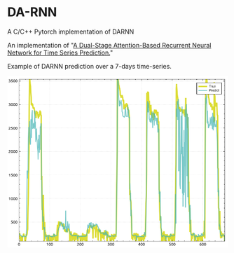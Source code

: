 # DA-RNN
A C/C++ Pytorch implementation of DARNN

An implementation of "[A Dual-Stage Attention-Based Recurrent Neural Network for Time Series Prediction.](https://github.com/fanyun-sun/DARNN)"

Example of DARNN prediction over a 7-days time-series.

!["Example of DARNN over a time-series"](example.png) 
